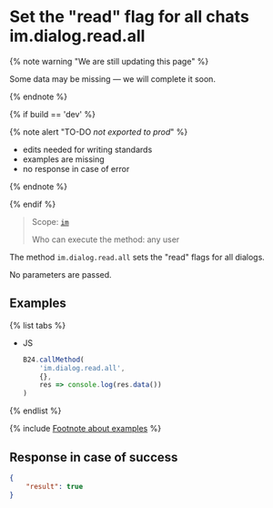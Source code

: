# Set the "read" flag for all chats im.dialog.read.all

{% note warning "We are still updating this page" %}

Some data may be missing — we will complete it soon.

{% endnote %}

{% if build == 'dev' %}

{% note alert "TO-DO _not exported to prod_" %}

- edits needed for writing standards
- examples are missing
- no response in case of error

{% endnote %}

{% endif %}

> Scope: [`im`](../../scopes/permissions.md)
>
> Who can execute the method: any user

The method `im.dialog.read.all` sets the "read" flags for all dialogs.

No parameters are passed.

## Examples

{% list tabs %}

- JS

    ```js
    B24.callMethod(
        'im.dialog.read.all',
        {},
        res => console.log(res.data())
    )
    ```

{% endlist %}

{% include [Footnote about examples](../../../_includes/examples.md) %}

## Response in case of success

```json
{
    "result": true
}
```